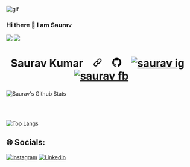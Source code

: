 <img width="440"   margin-left="auto"
  margin-right= "auto" src="https://media.giphy.com/media/WtTnAfZn6aVJfBzlN3/giphy.gif" alt="gif"> 


### Hi there 👋 I am Saurav

![](https://visitor-badge.glitch.me/badge?page_id=sauravkr818) 
[![](https://visitcount.itsvg.in/api?id=sauravkr818&icon=0&color=0)](https://visitcount.itsvg.in)
<h1 align="center">
    Saurav Kumar&nbsp;&nbsp;&nbsp;
  <a href="https://sauravkr818.github.io/website/" target="_blank"><img height="24" width="24" src="./assets/link.svg" /></a>&nbsp;&nbsp;&nbsp;
  <a href="https://github.com/sauravkr818"><img height="24" width="24" src="./assets/github-mark.svg" /></a>&nbsp;&nbsp;&nbsp;
  <a href="https://www.instagram.com/s_au.ra_v/"><img alt="saurav ig" height="24" width="24" src="https://github.com/simple-icons/simple-icons/raw/develop/icons/instagram.svg" /></a>&nbsp;&nbsp;&nbsp;
  <a href="https://www.facebook.com/profile.php?id=100011501836103"><img alt="saurav fb" height="24" width="24" src="https://github.com/simple-icons/simple-icons/raw/develop/icons/facebook.svg" /></a>
</h1>


<img align="center" alt="Saurav's Github Stats" src="https://github-readme-stats.vercel.app/api?username=sauravkr818&count_private=true&show_icons=true&hide_border=true&theme=radical" />

<br /> <br />

[![Top Langs](https://github-readme-stats.vercel.app/api/top-langs/?username=sauravkr818&layout=compact)](https://github.com/anuraghazra/github-readme-stats)

## 🌐 Socials:
[![Instagram](https://img.shields.io/badge/Instagram-%23E4405F.svg?logo=Instagram&logoColor=white)](https://instagram.com/https://www.instagram.com/s_au.ra_v/) [![LinkedIn](https://img.shields.io/badge/LinkedIn-%230077B5.svg?logo=linkedin&logoColor=white)](https://linkedin.com/in/https://www.linkedin.com/in/saurav-kumar-7619441b9/) 
<!--
**sauravkr818/sauravkr818** is a ✨ _special_ ✨ repository because its `README.md` (this file) appears on your GitHub profile.

Here are some ideas to get you started:

- 🔭 I’m currently working on ...
- 🌱 I’m currently learning ...
- 👯 I’m looking to collaborate on ...
- 🤔 I’m looking for help with ...
- 💬 Ask me about ...
- 📫 How to reach me: ...
- 😄 Pronouns: ...
- ⚡ Fun fact: ...


# 💫 About Me:
Software nerd


## 🌐 Socials:
[![Instagram](https://img.shields.io/badge/Instagram-%23E4405F.svg?logo=Instagram&logoColor=white)](https://instagram.com/https://www.instagram.com/s_au.ra_v/) [![LinkedIn](https://img.shields.io/badge/LinkedIn-%230077B5.svg?logo=linkedin&logoColor=white)](https://linkedin.com/in/https://www.linkedin.com/in/saurav-kumar-7619441b9/) 

# 💻 Tech Stack:
![C](https://img.shields.io/badge/c-%2300599C.svg?style=flat&logo=c&logoColor=white) ![C++](https://img.shields.io/badge/c++-%2300599C.svg?style=flat&logo=c%2B%2B&logoColor=white) ![TypeScript](https://img.shields.io/badge/typescript-%23007ACC.svg?style=flat&logo=typescript&logoColor=white) ![JavaScript](https://img.shields.io/badge/javascript-%23323330.svg?style=flat&logo=javascript&logoColor=%23F7DF1E) ![React](https://img.shields.io/badge/react-%2320232a.svg?style=flat&logo=react&logoColor=%2361DAFB) ![React Native](https://img.shields.io/badge/react_native-%2320232a.svg?style=flat&logo=react&logoColor=%2361DAFB) ![MongoDB](https://img.shields.io/badge/MongoDB-%234ea94b.svg?style=flat&logo=mongodb&logoColor=white) ![MySQL](https://img.shields.io/badge/mysql-%2300f.svg?style=flat&logo=mysql&logoColor=white) ![SQLite](https://img.shields.io/badge/sqlite-%2307405e.svg?style=flat&logo=sqlite&logoColor=white)
# 📊 GitHub Stats:
![](https://github-readme-stats.vercel.app/api?username=sauravkr818&theme=onedark&hide_border=false&include_all_commits=true&count_private=false)<br/>
![](https://github-readme-streak-stats.herokuapp.com/?user=sauravkr818&theme=onedark&hide_border=false)<br/>
![](https://github-readme-stats.vercel.app/api/top-langs/?username=sauravkr818&theme=onedark&hide_border=false&include_all_commits=true&count_private=false&layout=compact)

---

-->
